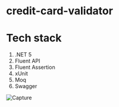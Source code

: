 # credit-card-validator
# Tech stack
1. .NET 5
2. Fluent API
3. Fluent Assertion
4. xUnit
5. Moq
6. Swagger 


![Capture](https://user-images.githubusercontent.com/6374652/160878855-83544d4d-2dfd-4b24-a55c-75a15b6d584b.PNG)
